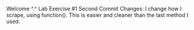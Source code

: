 Welcome ^.^
Lab Exercise #1
Second Commit
Changes: I change how I scrape, using function(). This is easier and cleaner than the last method I used.
